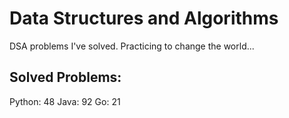 # Data Structures and Algorithms
DSA problems I've solved. Practicing to change the world...

## Solved Problems:
Python: 48
Java: 92
Go: 21

